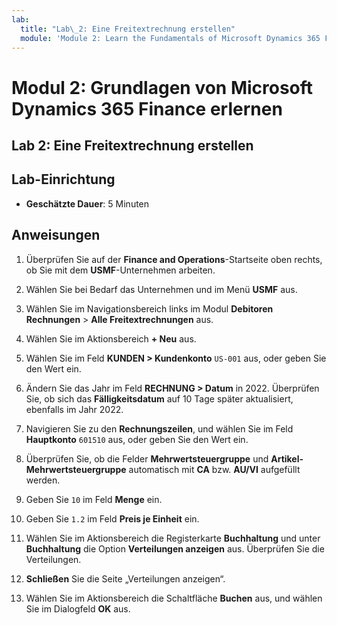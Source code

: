 ```yaml
---
lab:
  title: "Lab\_2: Eine Freitextrechnung erstellen"
  module: 'Module 2: Learn the Fundamentals of Microsoft Dynamics 365 Finance'
---
```


# Modul 2: Grundlagen von Microsoft Dynamics 365 Finance erlernen

## Lab 2: Eine Freitextrechnung erstellen

## Lab-Einrichtung

   - **Geschätzte Dauer**: 5 Minuten

## Anweisungen

1.  Überprüfen Sie auf der **Finance and Operations**-Startseite oben rechts, ob Sie mit dem **USMF**-Unternehmen arbeiten. 

2.  Wählen Sie bei Bedarf das Unternehmen und im Menü **USMF** aus. 

3.  Wählen Sie im Navigationsbereich links im Modul **Debitoren** **Rechnungen** > **Alle Freitextrechnungen** aus. 

4.  Wählen Sie im Aktionsbereich **+ Neu** aus. 

5.  Wählen Sie im Feld **KUNDEN > Kundenkonto** `US-001` aus, oder geben Sie den Wert ein.

6.  Ändern Sie das Jahr im Feld **RECHNUNG > Datum** in 2022. Überprüfen Sie, ob sich das **Fälligkeitsdatum** auf 10 Tage später aktualisiert, ebenfalls im Jahr 2022. 

7.  Navigieren Sie zu den **Rechnungszeilen**, und wählen Sie im Feld **Hauptkonto** `601510` aus, oder geben Sie den Wert ein. 

8.  Überprüfen Sie, ob die Felder **Mehrwertsteuergruppe** und **Artikel-Mehrwertsteuergruppe** automatisch mit **CA** bzw. **AU/VI** aufgefüllt werden. 

9.  Geben Sie `10` im Feld **Menge** ein. 

10. Geben Sie `1.2` im Feld **Preis je Einheit** ein. 

11.  Wählen Sie im Aktionsbereich die Registerkarte **Buchhaltung** und unter **Buchhaltung** die Option **Verteilungen anzeigen** aus. Überprüfen Sie die Verteilungen. 

12. **Schließen** Sie die Seite „Verteilungen anzeigen“. 

13. Wählen Sie im Aktionsbereich die Schaltfläche **Buchen** aus, und wählen Sie im Dialogfeld **OK** aus. 

